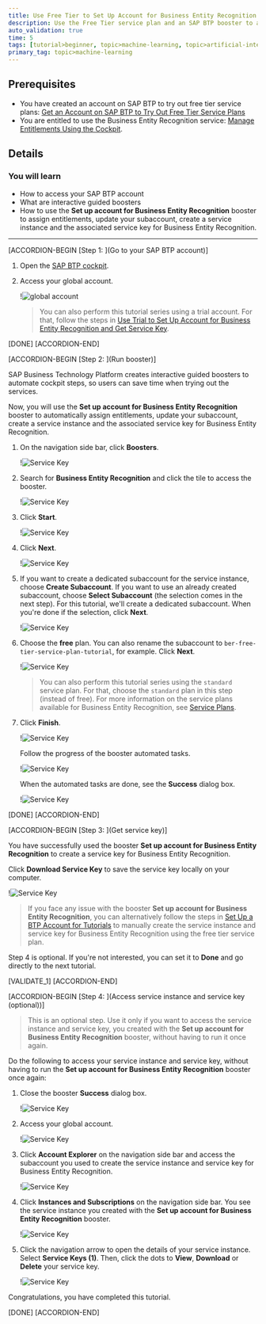 ```yaml
---
title: Use Free Tier to Set Up Account for Business Entity Recognition and Get Service Key
description: Use the Free Tier service plan and an SAP BTP booster to automatically create a service instance, and the associated service key for Business Entity Recognition.
auto_validation: true
time: 5
tags: [tutorial>beginner, topic>machine-learning, topic>artificial-intelligence, topic>cloud, software-product>sap-business-technology-platform, software-product>sap-ai-business-services, software-product>business-entity-recognition, tutorial>free-tier]
primary_tag: topic>machine-learning
---
```


## Prerequisites
- You have created an account on SAP BTP to try out free tier service plans: [Get an Account on SAP BTP to Try Out Free Tier Service Plans](btp-free-tier-account)
- You are entitled to use the Business Entity Recognition service: [Manage Entitlements Using the Cockpit](btp-cockpit-entitlements).

## Details
### You will learn
  - How to access your SAP BTP account
  - What are interactive guided boosters
  - How to use the **Set up account for Business Entity Recognition** booster to assign entitlements, update your subaccount, create a service instance and the associated service key for Business Entity Recognition.
---

[ACCORDION-BEGIN [Step 1: ](Go to your SAP BTP account)]

1. Open the [SAP BTP cockpit](https://account.hana.ondemand.com/cockpit#/home/allaccounts).

2. Access your global account.

    !![global account](global-account.png)

    >You can also perform this tutorial series using a trial account. For that, follow the steps in [Use Trial to Set Up Account for Business Entity Recognition and Get Service Key](cp-aibus-ber-booster-key).

[DONE]
[ACCORDION-END]


[ACCORDION-BEGIN [Step 2: ](Run booster)]

SAP Business Technology Platform creates interactive guided boosters to automate cockpit steps, so users can save time when trying out the services.

Now, you will use the **Set up account for Business Entity Recognition** booster to automatically assign entitlements, update your subaccount, create a service instance and the associated service key for Business Entity Recognition.

1. On the navigation side bar, click **Boosters**.

    !![Service Key](access-booster.png)

2. Search for **Business Entity Recognition** and click the tile to access the booster.

    !![Service Key](access-booster-tile.png)

3. Click **Start**.

    !![Service Key](booster-start.png)

4. Click **Next**.

    !![Service Key](booster-next.png)

5. If you want to create a dedicated subaccount for the service instance, choose **Create Subaccount**. If you want to use an already created subaccount, choose **Select Subaccount** (the selection comes in the next step). For this tutorial, we'll create a dedicated subaccount. When you're done if the selection, click **Next**.

    !![Service Key](booster-scenario.png)

6. Choose the **free** plan. You can also rename the subaccount to `ber-free-tier-service-plan-tutorial`, for example. Click **Next**.

    !![Service Key](booster-subaccount.png)

    >You can also perform this tutorial series using the `standard` service plan. For that, choose the `standard` plan in this step (instead of free). For more information on the service plans available for Business Entity Recognition, see [Service Plans](https://help.sap.com/docs/Business_Entity_Recognition/b43f8f61368d455793a241d2b10baeb2/cbdf2b3ebb7946c6a218a6c8612a15d3.html).

7. Click **Finish**.

    !![Service Key](booster-finish.png)

    Follow the progress of the booster automated tasks.

    !![Service Key](booster-progress.png)

    When the automated tasks are done, see the **Success** dialog box.

    !![Service Key](booster-success.png)

[DONE]
[ACCORDION-END]


[ACCORDION-BEGIN [Step 3: ](Get service key)]

You have successfully used the booster **Set up account for Business Entity Recognition** to create a service key for Business Entity Recognition.

Click **Download Service Key** to save the service key locally on your computer.

!![Service Key](booster-success-key.png)

>If you face any issue with the booster **Set up account for Business Entity Recognition**, you can alternatively follow the steps in [Set Up a BTP Account for Tutorials](group.btp-setup) to manually create the service instance and service key for Business Entity Recognition using the free tier service plan.

Step 4 is optional. If you're not interested, you can set it to **Done** and go directly to the next tutorial.

[VALIDATE_1]
[ACCORDION-END]


[ACCORDION-BEGIN [Step 4: ](Access service instance and service key (optional))]

> This is an optional step. Use it only if you want to access the service instance and service key, you created with the **Set up account for Business Entity Recognition** booster, without having to run it once again.

Do the following to access your service instance and service key, without having to run the **Set up account for Business Entity Recognition** booster once again:

1. Close the booster **Success** dialog box.

    !![Service Key](leave-success.png)

2. Access your global account.

    !![Service Key](access-global-account.png)

3. Click **Account Explorer** on the navigation side bar and access the subaccount you used to create the service instance and service key for Business Entity Recognition.

    !![Service Key](subaccounts.png)

4. Click **Instances and Subscriptions** on the navigation side bar. You see the service instance you created with the **Set up account for Business Entity Recognition** booster.

    !![Service Key](service-instance.png)

5. Click the navigation arrow to open the details of your service instance. Select **Service Keys (1)**. Then, click the dots to **View**, **Download** or **Delete** your service key.

    !![Service Key](service-key.png)

Congratulations, you have completed this tutorial.

[DONE]
[ACCORDION-END]
